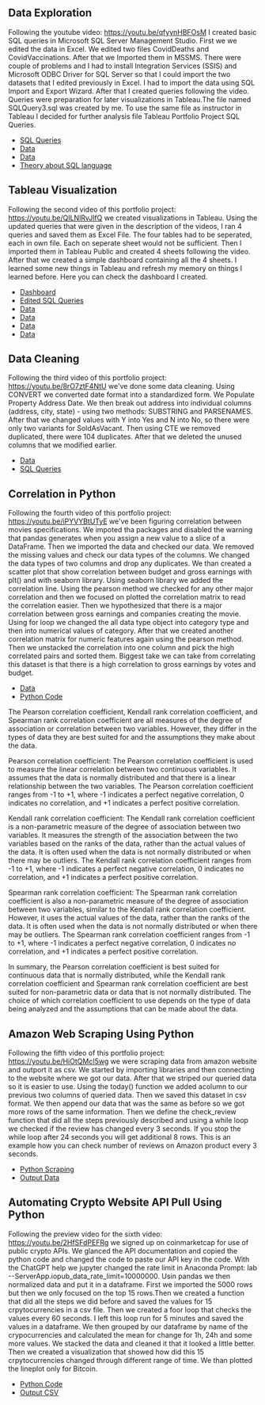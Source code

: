 ## Data Exploration
Following the youtube video: https://youtu.be/qfyynHBFOsM I created basic SQL queries in Microsoft SQL Server Management Studio. 
First we we edited the data in Excel. We edited two files CovidDeaths and CovidVaccinations. After that we Imported them in MSSMS. There were couple
of problems and I had to install Integration Services (SSIS) and  Microsoft ODBC Driver for SQL Server so that I could import the two datasets that I 
edited previously in Excel. I had to import the data using SQL Import and Export Wizard. After that I created queries following the video. Queries
were preparation for later visualizations in Tableau.The file named SQLQuery3.sql was created by me. To use the same file as instructor in Tableau I 
decided for further analysis file Tableau Portfolio Project SQL Queries.

* [SQL Queries](https://github.com/rokzupan1/portfolio-projects/blob/main/Data%20Exploration/SQLQuery3.sql)
* [Data](https://github.com/rokzupan1/portfolio-projects/blob/main/Data%20Exploration/CovidVaccinations.xlsx)
* [Data](https://github.com/rokzupan1/portfolio-projects/blob/main/Data%20Exploration/CovidDeaths.xlsx)
* [Theory about SQL language](https://github.com/rokzupan1/portfolio-projects/blob/main/Data%20Exploration/Building%20Blocks%20of%20Databases%20-%20Theory.txt)

## Tableau Visualization
Following the second video of this portfolio project: https://youtu.be/QILNlRvJlfQ we created visualizations in Tableau. 
Using the updated queries that were given in the description of the videos, I ran 4 queries and saved them as Excel File. The four tables had to be 
seperated, each in own file. Each on seperate sheet would not be sufficient. Then I imported them in Tableau Public and created 4 sheets following the video.
After that we created a simple dashboard containing all the 4 sheets. I learned some new things in Tableau and refresh my memory on things I learned before.
Here you can check the dashboard I created.

* [Dashboard](https://public.tableau.com/views/covid-deaths-vaccinations/Dashboard1?:language=en-US&:display_count=n&:origin=viz_share_link)
* [Edited SQL Queries](https://github.com/rokzupan1/portfolio-projects/blob/main/Tableau%20Visualization/Tableau%20Portfolio%20Project%20SQL%20Queries.sql)
* [Data](https://github.com/rokzupan1/portfolio-projects/blob/main/Tableau%20Visualization/Tableau%20Table%201.xlsx)
* [Data](https://github.com/rokzupan1/portfolio-projects/blob/main/Tableau%20Visualization/Tableau%20Table%202.xlsx)
* [Data](https://github.com/rokzupan1/portfolio-projects/blob/main/Tableau%20Visualization/Tableau%20Table%203.xlsx)
* [Data](https://github.com/rokzupan1/portfolio-projects/blob/main/Tableau%20Visualization/Tableau%20Table%204.xlsx)

## Data Cleaning
Following the third video of this portfolio project: https://youtu.be/8rO7ztF4NtU we've done some data cleaning. 
Using CONVERT we converted date format into a standardized form. We Populate Property Address Date. We then break out address into individual columns 
(address, city, state) - using two methods: SUBSTRING and PARSENAMES. After that we changed values with Y into Yes and N into No, so there were only 
two variants for SoldAsVacant. Then using CTE we removed duplicated, there were 104 duplicates. After that we deleted the unused columns that we modified earlier.

* [Data](https://github.com/rokzupan1/portfolio-projects/blob/main/Data%20Cleaning/Nashville%20Housing%20Data%20for%20Data%20Cleaning.xlsx)
* [SQL Queries](https://github.com/rokzupan1/portfolio-projects/blob/main/Data%20Cleaning/DataCleaning.sql)

## Correlation in Python
Following the fourth video of this portfolio project: https://youtu.be/iPYVYBtUTyE we've been figuring correlation between movies
specifications. We impoted tha packages and disabled the warning that pandas generates when you assign a new value to a slice of 
a DataFrame.  Then we imported the data and checked our data. We removed the missing values and check our data types of the columns.
We changed the data types of two columns and drop any duplicates. We than created a scatter plot that show correlation between budget
and gross earnings with plt() and with seaborn library. Using seaborn library we added the correlation line. Using the pearson method
we checked for any other major correlation and then we focused on plotted the correlation matrix to read the correlation easier.
Then we hypothesized that there is a major correlation between gross earnings and companies creating the movie. Using for loop we 
changed the all data type object into category type and then into numerical values of category. After that we created another correlation
matrix for numeric features again using the pearson method. Then we unstacked the correlation into one column and pick the high correlated
pairs and sorted them. Biggest take we can take from correlating this dataset is that there is a high correlation to gross earnings by 
votes and budget. 

* [Data](https://github.com/rokzupan1/portfolio-projects/blob/main/Correlation%20in%20Python/movies.csv)
* [Python Code](https://github.com/rokzupan1/portfolio-projects/blob/main/Correlation%20in%20Python/Movie_Correlation_Project.ipynb)

The Pearson correlation coefficient, Kendall rank correlation coefficient, and Spearman rank correlation coefficient are all measures of the degree of association or correlation between two variables. However, they differ in the types of data they are best suited for and the assumptions they make about the data.

Pearson correlation coefficient:
The Pearson correlation coefficient is used to measure the linear correlation between two continuous variables. It assumes that the data is normally distributed and that there is a linear relationship between the two variables. The Pearson correlation coefficient ranges from -1 to +1, where -1 indicates a perfect negative correlation, 0 indicates no correlation, and +1 indicates a perfect positive correlation.

Kendall rank correlation coefficient:
The Kendall rank correlation coefficient is a non-parametric measure of the degree of association between two variables. It measures the strength of the association between the two variables based on the ranks of the data, rather than the actual values of the data. It is often used when the data is not normally distributed or when there may be outliers. The Kendall rank correlation coefficient ranges from -1 to +1, where -1 indicates a perfect negative correlation, 0 indicates no correlation, and +1 indicates a perfect positive correlation.

Spearman rank correlation coefficient:
The Spearman rank correlation coefficient is also a non-parametric measure of the degree of association between two variables, similar to the Kendall rank correlation coefficient. However, it uses the actual values of the data, rather than the ranks of the data. It is often used when the data is not normally distributed or when there may be outliers. The Spearman rank correlation coefficient ranges from -1 to +1, where -1 indicates a perfect negative correlation, 0 indicates no correlation, and +1 indicates a perfect positive correlation.

In summary, the Pearson correlation coefficient is best suited for continuous data that is normally distributed, while the Kendall rank correlation coefficient and Spearman rank correlation coefficient are best suited for non-parametric data or data that is not normally distributed. The choice of which correlation coefficient to use depends on the type of data being analyzed and the assumptions that can be made about the data.

## Amazon Web Scraping Using Python
Following the fifth video of this portfolio project: https://youtu.be/HiOtQMcI5wg we were scraping data from amazon website and outport it as csv. We started by importing libraries and then connecting to the website where we got our data. After that we striped our queried data so it is easier to use. Using the today() function we added acolumn to our previous two columns of queried data. Then we saved this dataset in csv format. We then append our data that was the same as before so we got more rows of the same information. Then we define the check_review function that did all the steps previously described and using a while loop we checked if the review has changed every 3 seconds. If you stop the while loop after 24 seconds you will get additional 8 rows. This is an example how you can check number of reviews on Amazon product every 3 seconds.

* [Python Scraping](https://github.com/rokzupan1/portfolio-projects/blob/main/Amazon%20Web%20Scraping%20Using%20Python/Amazon%20Web%20Scraper%20Project.ipynb)
* [Output Data](https://github.com/rokzupan1/portfolio-projects/blob/main/Amazon%20Web%20Scraping%20Using%20Python/AmazonWebScraperDataset.csv)

## Automating Crypto Website API Pull Using Python
Following the preview video for the sixth video: https://youtu.be/2HfSFdPEFRg we signed up on coinmarketcap for use of public crypto APIs. We glanced the API documentation and copied the python code and changed the code to paste our API key in the code. With the ChatGPT help we jupyter changed the rate limit in Anaconda Prompt: lab --ServerApp.iopub_data_rate_limit=10000000. Usin pandas we then normalized data and put it in a dataframe. First we imported the 5000 rows but then we only focused on the top 15 rows.Then we created a function that did all the steps we did before and saved the values for 15 crpytocurrencies in a csv file. Then we created a foor loop that checks the values every 60 seconds. I left this loop run for 5 minutes and saved the values in a dataframe. We then grouped by our dataframe by name of the crypocurrencies and calculated the mean for change for 1h, 24h and some more values. We stacked the data and cleaned it that it looked a little better. Then we created a visualization that showed how did this 15 crpytocurrencies changed through different range of time. We than plotted the lineplot only for Bitcoin. 

* [Python Code](https://github.com/rokzupan1/portfolio-projects/blob/main/Automating%20Crypto%20Website%20API%20Pull%20Using%20Python.ipynb)
* [Output CSV](https://github.com/rokzupan1/portfolio-projects/blob/main/API.csv)

